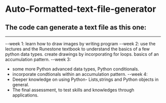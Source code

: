 # Auto-Formatted-text-file-generator

## The code can generate a text file as this one:
-----------------------------------------------------------------------------------------------------------------------
--week 1:
  learn how to draw images by writing program
--week 2:
  use the lectures and the Runestone textbook to understand the basics of a few python data types.
  create drawings by incorporating for loops.
  basics of an accumulation pattern.
--week 3:
  * some more Python advanced data types, Python conditionals.
  * incorporate condtionals within an accumulation pattern.
--week 4:
  * Deeper knowledge on using Python- Lists,strings and Python objects in general.
  * The final assessment, to test skills and knowledges through applications.
